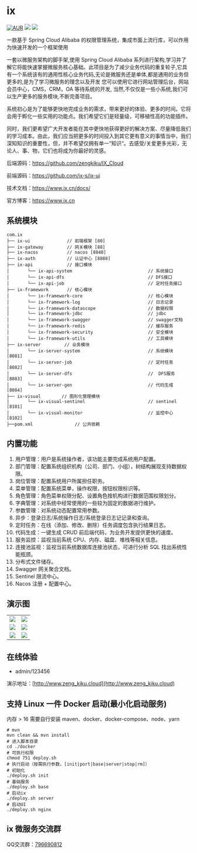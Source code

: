# ix

[![AUR](https://img.shields.io/github/license/ix-s/ix)](https://github.com/ix-s/ix/blob/master/LICENSE)
[![](https://img.shields.io/badge/Author-zeng_kiku-orange.svg)](https://www.ix.cn)
[![](https://img.shields.io/badge/version-3.0.0-success)](https://gitee.com/ix/ix)


一款基于 Spring Cloud Alibaba 的权限管理系统，集成市面上流行库，可以作用为快速开发的一个框架使用

一套以微服务架构的脚手架,使用 Spring Cloud Alibaba 系列进行架构,学习并了解它将能快速掌握微服务核心基础。此项目是为了减少业务代码的重复轮子,它具有一个系统该有的通用性核心业务代码,无论是微服务还是单体,都是通用的业务但更多的,是为了学习微服务的理念以及开发 您可以使用它进行网站管理后台，网站会员中心，CMS，CRM，OA 等待系统的开发, 当然,不仅仅是一些小系统,我们可以生产更多的服务模块,不断完善项目。

系统初心是为了能够更快地完成业务的需求，带来更好的体验、更多的时间。它将会用于孵化一些实用的功能点。我们希望它们是轻量级，可移植性高的功能插件。

同时，我们更希望广大开发者能在其中更快地获得更好的解决方案、尽量降低我们的学习成本。由此，我们应当把更多的时间投入到其它更有意义的事情当中，我们深知知识的重要性，但，并不希望仅拥有单一”知识“。去感受/关爱更多光彩，无论人、事、物，它们也将成为你最好的灵感。

后端源码：https://github.com/zengkiku/IX_Cloud

前端源码：https://github.com/ix-s/ix-ui

技术文档：https://www.ix.cn/docs/

官方博客：https://www.ix.cn

## 系统模块

```
com.ix
├── ix-ui              // 前端框架 [80]
├── ix-gateway         // 网关模块 [88]
├── ix-nacos           // nacos [8848]
├── ix-auth            // 认证中心 [8888]
├── ix-api             // 接口模块
│       └── ix-api-system                             // 系统接口
│       └── ix-api-dfs                                // DFS接口
│       └── ix-api-job                                // 定时任务接口
├── ix-framework       // 核心模块
│       └── ix-framework-core                         // 核心模块
│       └── ix-framework-log                          // 日志记录
│       └── ix-framework-datascope                    // 数据权限
│       └── ix-framework-jdbc                         // jdbc
│       └── ix-framework-swagger                      // swagger文档
│       └── ix-framework-redis                        // 缓存服务
│       └── ix-framework-security                     // 安全模块
│       └── ix-framework-utils                        // 工具模块
├── ix-server         // 业务模块
│       └── ix-server-system                          // 系统模块 [8081]
│       └── ix-server-job                             // 定时任务 [8082]
│       └── ix-server-dfs                             //  DFS服务 [8083]
│       └── ix-server-gen                             // 代码生成 [8084]
├── ix-visual        // 图形化管理模块
|       └── ix-visual-sentinel                        // sentinel [8101]
│       └── ix-visual-monitor                         // 监控中心 [8102]
├──pom.xml                // 公共依赖
```

## 内置功能

1. 用户管理：用户是系统操作者，该功能主要完成系统用户配置。
2. 部门管理：配置系统组织机构（公司、部门、小组），树结构展现支持数据权限。
3. 岗位管理：配置系统用户所属担任职务。
4. 菜单管理：配置系统菜单，操作权限，按钮权限标识等。
5. 角色管理：角色菜单权限分配、设置角色按机构进行数据范围权限划分。
6. 字典管理：对系统中经常使用的一些较为固定的数据进行维护。
7. 参数管理：对系统动态配置常用参数。
8. 异步：登录日志/系统操作日志/系统登录日志记记录和查询。
9. 定时任务：在线（添加、修改、删除）任务调度包含执行结果日志。
10. 代码生成：一键生成 CRUD 前后端代码，为业务开发提供更快的速度。
11. 服务监控：监视当前系统 CPU、内存、磁盘、堆栈等相关信息。
12. 连接池监视：监视当前系统数据库连接池状态，可进行分析 SQL 找出系统性能瓶颈。
13. 分布式文件储存。
14. Swagger 网关聚合文档。
15. Sentinel 限流中心。
16. Nacos 注册 + 配置中心。

## 演示图

<table>
    <tr>
        <td><img src="https://www.ix.cn/assets/images/ix/1.png"/></td>
        <td><img src="https://www.ix.cn/assets/images/ix/2.png"/></td>
    </tr>
    <tr>
        <td><img src="https://www.ix.cn/assets/images/ix/3.png"/></td>
        <td><img src="https://www.ix.cn/assets/images/ix/4.png"/></td>
    </tr>
    <tr>
        <td><img src="https://www.ix.cn/assets/images/ix/5.png"/></td>
        <td><img src="https://www.ix.cn/assets/images/ix/6.png"/></td>
    </tr>
</table>

## 在线体验

- admin/123456

演示地址：[http://www.zeng_kiku.cloud](http://www.zeng_kiku.cloud)

## 支持 Linux 一件 Docker 启动(最小化启动服务)

内存 > 16 需要自行安装 maven、docker、docker-compose、node、yarn

```shell
# mvn
mvn clean && mvn install
# 进入脚本目录
cd ./docker
# 可执行权限
chmod 751 deploy.sh
# 执行启动（按需执行参数，[init|port|base|server|stop|rm]）
# 初始化
./deploy.sh init
# 基础服务
./deploy.sh base
# 启动ix
./deploy.sh server
# 启动UI
./deploy.sh nginx
```

## ix 微服务交流群

QQ交流群：<a href="https://jq.qq.com/?_wv=1027&k=f3FjlqMu" target='_blank' rel='noreferrer'>796690812</a>
